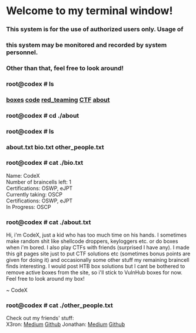# Welcome to my terminal window!                                                               
###  This system is for the use of authorized users only.  Usage of   
###  this system may be monitored and recorded by system personnel.                                                                   
###           Other than that, feel free to look around!  
### root@codex # ls
### [boxes](./boxes.md) [code](./code.md) [red_teaming](./red_teaming.md) [CTF](./ctf.md) [about](./about.md)
### root@codex # cd ./about
### root@codex # ls
### about.txt bio.txt other_people.txt
### root@codex # cat ./bio.txt

Name: CodeX  
Number of braincells left: 1  
Certifications: OSWP, eJPT  
Currently taking: OSCP  
Certifications: OSWP, eJPT  
In Progress: OSCP  

### root@codex # cat ./about.txt
Hi, i'm CodeX, just a kid who has too much time on his hands. I sometimes make random shit like shellcode droppers, keyloggers etc. or do boxes when i'm bored. I also play CTFs
with friends (surprised I have any). I made this git pages site just to put CTF solutions etc (sometimes bonus points are given for doing it) and occasionally some other
stuff my remaining braincell finds interesting. I would post HTB box solutions but I cant be bothered to remove active boxes from the site, so i'll stick to VulnHub boxes
for now. Feel free to look around my box!

~ CodeX
### root@codex # cat ./other_people.txt
Check out my friends' stuff:  
X3ron: [Medium](https://medium.com/@X3ron) [Github](https://github.com/incursi0n)
Jonathan: [Medium](https://medium.com/@jonoans) [Github](https://github.com/Jonoans)



